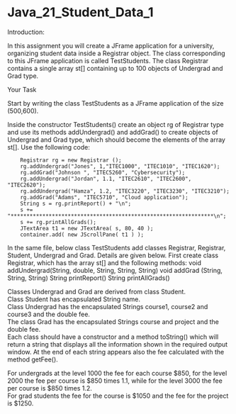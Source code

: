 # Java_21_Student_Data_1

Introduction:

In this assignment you will create a JFrame application for a university, organizing student data inside a Registrar object. The class corresponding to this JFrame application is called TestStudents. 
The class Registrar contains a single array st[] containing up to 100 objects of Undergrad and Grad type. 

Your Task

Start by writing the class TestStudents as a JFrame application of the size (500,600).  

Inside the constructor TestStudents() create an object rg of Registrar type and use its methods addUndergrad() and addGrad() to create objects of Undergrad and Grad type, which should become the elements of the array st[].  Use the following code:

        Registrar rg = new Registrar ();
        rg.addUndergrad("Jones", 1,"ITEC1000", "ITEC1010", "ITEC1620"); 
        rg.addGrad("Johnson ", "ITEC5260", "Cybersecurity");
        rg.addUndergrad("Jordan", 1.1, "ITEC2610", "ITEC2600", "ITEC2620");
        rg.addUndergrad("Hamza", 1.2, "ITEC3220", "ITEC3230", "ITEC3210");
        rg.addGrad("Adams", "ITEC5710", "Cloud application");
        String s = rg.printReport() + "\n";
        s += "****************************************************************\n";
        s += rg.printAllGrads();
        JTextArea t1 = new JTextArea( s, 80, 40 );
        container.add( new JScrollPane( t1 ) );  

In the same file, below class TestStudents add classes Registrar, Registrar, Student, Undergrad and Grad.  Details are given below. 
First create class Registrar, which has the array st[] and the following methods:
 void addUndergrad(String, double, String, String, String)
 void addGrad (String, String, String) 
 String printReport()
 String printAllGrads()

Classes Undergrad and Grad are derived from class Student.  
Class Student has encapsulated String name.  
Class Undergrad has the encapsulated Strings course1, course2 and course3 and the double fee.  
The class Grad has the encapsulated Strings course and project and the double fee.  
Each class should have a constructor and a method toString() which will return a string that displays all the information shown in the required output window. At the end of each string appears also the fee calculated with the method getFee().

For undergrads at the level 1000 the fee for each course $850, for the level 2000 the fee per course is  $850 times 1.1, while for the level 3000 the fee per course is $850 times 1.2.  
For grad students the fee for the course is $1050 and the fee for the project is $1250. 
